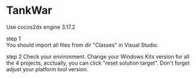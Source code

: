 # TankWar
Use cocos2dx engine 3.17.2

step 1	
      You should import all files from dir "Classes" in Visual Studio.

step 2
	Check your environment. Change your Windows Kits version for all the 4 projects, acctually, you can click "reset solution target". Don't forget adjust your platform tool version.
